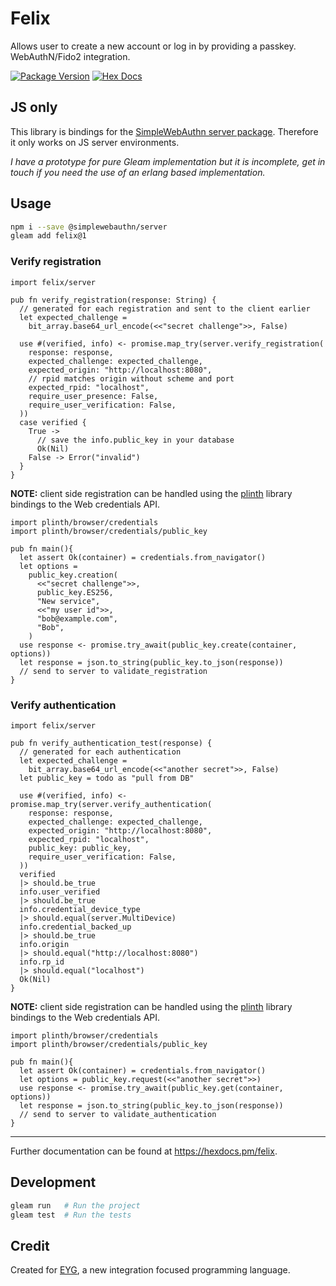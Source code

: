 # Felix

Allows user to create a new account or log in by providing a passkey.
WebAuthN/Fido2 integration.

[![Package Version](https://img.shields.io/hexpm/v/felix)](https://hex.pm/packages/felix)
[![Hex Docs](https://img.shields.io/badge/hex-docs-ffaff3)](https://hexdocs.pm/felix/)

## JS only

This library is bindings for the [SimpleWebAuthn server package](https://github.com/MasterKale/SimpleWebAuthn/).
Therefore it only works on JS server environments.

*I have a prototype for pure Gleam implementation but it is incomplete, get in touch if you need the use of an erlang based implementation.*

## Usage

```sh
npm i --save @simplewebauthn/server
gleam add felix@1
```

### Verify registration

```gleam
import felix/server

pub fn verify_registration(response: String) {
  // generated for each registration and sent to the client earlier
  let expected_challenge =
    bit_array.base64_url_encode(<<"secret challenge">>, False)

  use #(verified, info) <- promise.map_try(server.verify_registration(
    response: response,
    expected_challenge: expected_challenge,
    expected_origin: "http://localhost:8080",
    // rpid matches origin without scheme and port
    expected_rpid: "localhost",
    require_user_presence: False,
    require_user_verification: False,
  ))
  case verified {
    True ->
      // save the info.public_key in your database
      Ok(Nil)
    False -> Error("invalid")
  }
}
```

**NOTE:** client side registration can be handled using the [plinth](https://github.com/crowdhailer/plinth) library bindings to the Web credentials API.
```gleam
import plinth/browser/credentials
import plinth/browser/credentials/public_key

pub fn main(){
  let assert Ok(container) = credentials.from_navigator()
  let options =
    public_key.creation(
      <<"secret challenge">>,
      public_key.ES256,
      "New service",
      <<"my user id">>,
      "bob@example.com",
      "Bob",
    )
  use response <- promise.try_await(public_key.create(container, options))
  let response = json.to_string(public_key.to_json(response))
  // send to server to validate_registration
}
```

### Verify authentication

```gleam
import felix/server

pub fn verify_authentication_test(response) {
  // generated for each authentication
  let expected_challenge =
    bit_array.base64_url_encode(<<"another secret">>, False)
  let public_key = todo as "pull from DB"

  use #(verified, info) <- promise.map_try(server.verify_authentication(
    response: response,
    expected_challenge: expected_challenge,
    expected_origin: "http://localhost:8080",
    expected_rpid: "localhost",
    public_key: public_key,
    require_user_verification: False,
  ))
  verified
  |> should.be_true
  info.user_verified
  |> should.be_true
  info.credential_device_type
  |> should.equal(server.MultiDevice)
  info.credential_backed_up
  |> should.be_true
  info.origin
  |> should.equal("http://localhost:8080")
  info.rp_id
  |> should.equal("localhost")
  Ok(Nil)
}
```
**NOTE:** client side registration can be handled using the [plinth](https://github.com/crowdhailer/plinth) library bindings to the Web credentials API.
```gleam
import plinth/browser/credentials
import plinth/browser/credentials/public_key

pub fn main(){
  let assert Ok(container) = credentials.from_navigator()
  let options = public_key.request(<<"another secret">>)
  use response <- promise.try_await(public_key.get(container, options))
  let response = json.to_string(public_key.to_json(response))
  // send to server to validate_authentication
}
```

---

Further documentation can be found at <https://hexdocs.pm/felix>.

## Development

```sh
gleam run   # Run the project
gleam test  # Run the tests
```

## Credit

Created for [EYG](https://eyg.run/), a new integration focused programming language.